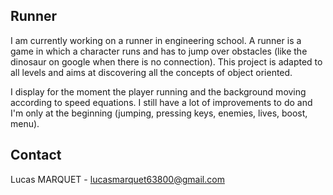 <!-- Runner -->
## Runner
I am currently working on a runner in engineering school. A runner is a game in which a character runs and has to jump over obstacles (like the dinosaur on google when there is no connection). This project is adapted to all levels and aims at discovering all the concepts of object oriented. 

I display for the moment the player running and the background moving according to speed equations. I still have a lot of improvements to do and I'm only at the beginning (jumping, pressing keys, enemies, lives, boost, menu).

<!-- CONTACT -->
## Contact

Lucas MARQUET -  lucasmarquet63800@gmail.com
